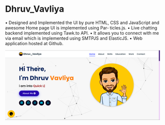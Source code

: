 # Dhruv_Vavliya

• Designed and Implemented the UI by pure HTML, CSS and JavaScript and awesome Home page UI is implemented using Par‑
ticles.js.
• Live chatting backend implemented using Tawk.to API.
• It allows you to connect with me via email which is implemented using SMTPJS and ElasticJS.
• Web application hosted at Github.

<img src="./portfolio.png" >
